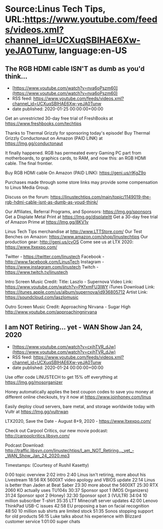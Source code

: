 # Source:Linus Tech Tips, URL:https://www.youtube.com/feeds/videos.xml?channel_id=UCXuqSBlHAE6Xw-yeJA0Tunw, language:en-US

## The RGB HDMI cable ISN'T as dumb as you'd think...
 - [https://www.youtube.com/watch?v=nva6oPszm60](https://www.youtube.com/watch?v=nva6oPszm60)
 - RSS feed: https://www.youtube.com/feeds/videos.xml?channel_id=UCXuqSBlHAE6Xw-yeJA0Tunw
 - date published: 2020-01-25 00:00:00+00:00

Get an unrestricted 30-day free trial of FreshBooks at https://www.freshbooks.com/techtips

Thanks to Thermal Grizzly for sponsoring today's episode! Buy Thermal Grizzly Conductonaut on Amazon (PAID LINK) at https://lmg.gg/conductonaut

It finally happened. RGB has permeated every Gaming PC part from motherboards, to graphics cards, to RAM, and now this: an RGB HDMI cable. The final frontier.

Buy RGB HDMI cable
On Amazon (PAID LINK): https://geni.us/rlKgZ9o

Purchases made through some store links may provide some compensation to Linus Media Group.

Discuss on the forum: https://linustechtips.com/main/topic/1149019-the-rgb-hdmi-cable-isnt-as-dumb-as-youd-think/

Our Affiliates, Referral Programs, and Sponsors: https://lmg.gg/sponsors
Get a Displate Metal Print at https://lmg.gg/displateltt
Get a 30-day free trial of Amazon Prime at https://lmg.gg/8KV1v

Linus Tech Tips merchandise at http://www.LTTStore.com/ 
Our Test Benches on Amazon: https://www.amazon.com/shop/linustechtips 
Our production gear: http://geni.us/cvOS
Come see us at LTX 2020: https://www.ltxexpo.com/

Twitter - https://twitter.com/linustech
Facebook - http://www.facebook.com/LinusTech
Instagram - https://www.instagram.com/linustech
Twitch - https://www.twitch.tv/linustech 

Intro Screen Music Credit:
Title: Laszlo - Supernova
Video Link: https://www.youtube.com/watch?v=PKfxmFU3lWY
iTunes Download Link: https://itunes.apple.com/us/album/supernova/id936805712
Artist Link: https://soundcloud.com/laszlomusic

Outro Screen Music Credit: Approaching Nirvana - Sugar High http://www.youtube.com/approachingnirvana

## I am NOT Retiring... yet - WAN Show Jan 24, 2020
 - [https://www.youtube.com/watch?v=cxjhTVR_dJw](https://www.youtube.com/watch?v=cxjhTVR_dJw)
 - RSS feed: https://www.youtube.com/feeds/videos.xml?channel_id=UCXuqSBlHAE6Xw-yeJA0Tunw
 - date published: 2020-01-24 00:00:00+00:00

Use offer code LINUSTECH to get 15% off everything at https://lmg.gg/mosorganizer

Honey automatically applies the best coupon codes to save you money at 
different online checkouts, try it now at https://www.joinhoney.com/linus

Easily deploy cloud servers, bare metal, and storage worldwide today with Vultr at https://lmg.gg/vultrwan

LTX2020, Save the Date - August 8+9, 2020 - https://www.ltxexpo.com/

Check out Carpool Critics, our new movie podcast: http://carpoolcritics.libsyn.com/

Podcast Download: http://traffic.libsyn.com/linustechtips/I_am_NOT_Retiring..._yet_-_WAN_Show_Jan_24_2020.mp3

Timestamps: (Courtesy of Rushil Kasetty)

0:00 topic overview
2:02 intro
2:40 Linus isn't retiring, more about his Livestream
18:56 RX 5600XT video apology and VBIOS update
22:14 Linus is better than Jaden at Beat Saber
23:30 more about the 5600XT
25:30 RTX 2060 KO actually uses TU104s
30:37 Sponsor spot 1 (MOS Organizers)
31:24 Sponsor spot 2 (Honey)
32:30 Sponsor spot 3 (VULTR)
34:04 10 million subscriber T-shirt
35:35 LTT Minecraft server updates
42:00 Lenovo ThinkPad USB-C issues
42:58 EU proposing a ban on facial recognition
48:50 10 million sub shirts are limited stock
51:35 Sonos stopping support for old products
56:15 Luke talks about his experience with Blizzard customer service
1:01:00 super chats


